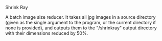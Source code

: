 Shrink Ray

A batch image size reducer. It takes all jpg images in a 
source directory (given as the single argument to the program, or the 
current directory if none is provided), and outputs them to the "/shrinkray" 
output directory with their dimensions reduced by 50%.
